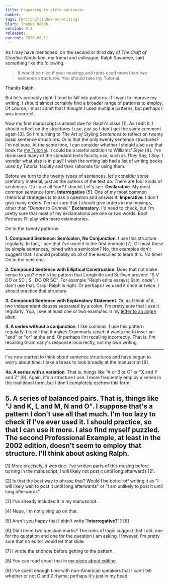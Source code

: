 ```yaml
---
title: Preparing to style sentences
number: 
tags: [Writing](index-on-writing)
blurb: Thanks Ralph.
version: 0.1
released: 
current: 2020-02-11
---
```

As I may have mentioned, on the second or third day of _The Craft of
Creative Nonfiction_, my friend and colleague, Ralph Savarese, said
something like the following.

> It would be nice if your musings and rants used more than two sentence
structures.  You should take my Tutorial.

Thanks Ralph.

But he's probably right.  I tend to fall into patterns.  If I want to
improve my writing, I should almost certainly find a broader range of
patterns to employ.  Of course, I must admit that I thought I used
multiple patterns, but perhaps I was incorrect.

Now my first manuscript is almost due for Ralph's class [1].  As I
edit it, I should reflect on the structures I use, just so I don't
get the same comment again [3].  So I'm turning to _The Art of
Styling Sentences_ to reflect on twenty basic sentence structures.
Or is that the only twenty sentence structures?  I'm not sure.
At the same time, I can consider whether I should also use that
book for [my Tutorial](next-tutorial-2020-01-01).  It could be a
useful addition to Williams' _Style_ [4].  I've dismissed many of
the standard texts faculty use, such as _They Say, I Say_.  I wonder
what else is in play?  I wish the writing lab had a list of writing
books used by Tutorial faculty and their rationale for using them.

Before we turn to the twenty types of sentences, let's consider
some prefatory material, just as the authors of the text do.  There
are four kinds of sentences.  Do I use all four?  I should.  Let's
see.  **Declarative**.  My most common sentence form.  **Interrogative**
[5].  One of my most common rhetorical strategies is to ask a
question and answer it.  **Imperative**.  I don't give many orders.
I'm not sure that I *should* give orders in my musings, other than
"_Donate to Grinnell._"  **Exclamatory**.  I'd need to check, but
I'm pretty sure that most of my exclamations are one or two words.
Boo!  Perhaps I'll play with more exlamatories.

On to the twenty patterns.

**1. Compound Sentence: Semicolon, No Conjunction**.  I use this
structure regularly.  In fact, I see that I've used it in the first
endnote [7].  Or must these be simple sentences, joined with
a semicolon?  No, the examples don't suggest that.  I should probably
do all of the exercsies to learn this.  No time!  On to the next
one.

**2. Compound Sentence with Elliptical Construction**.  Does that not
make sense to you?  Here's the pattern that Longknife and Sullivan
provide: "S V DO or SC ; S , DO OR SC".  For example "Ralph edits
essays; Sam, code".  I don't use that.  Crap!  Ralph is right.  Or
perhaps I've used it once or twice.  I should practice that structure.

**3. Compound Sentence with Explanatory Statement**.  Or, as I think
of it, two independent clauses separated by a colon.  I'm pretty
sure that I use it regularly.  Yup, I see at least one or two
examples in my [letter to an angry alum](angry-alumni-2020-02-09).

**4. A series without a conjunction**.  I like commas.  I use this
pattern regularly.  I recall that it makes Grammarly upset; it
wants me to inser an "and" or "or" at the end.  Or perhaps I'm
recalling incorrectly.  That is, I'm recalling Grammarly's response
incorrectly, not my own writing.

---

I've now started to think about sentence structures and have begun
to worry about time.  I take a break to look broadly at the manuscript
[8].

**4a. A series with a variation**.  That is, things like "A or B
or C" or "X and Y and Z" [9].  Again, it's a structure I use.  I
more frequently employ a series in the traditional form, but I
don't completely eschew this form.

**5. A series of balanced pairs**.  That is, things like "J and K,
L and M, N and O".  I suppose that's a pattern I don't use all that
much.  I'm too lazy to check if I've ever used it.  I should practice,
so that I can use it more.  I also find myself puzzled.  The second
Professional Example, at least in the 2002 edition, doesn't seem to
employ that structure.  I'll think about asking Ralph.
---

[1] More precisely, it *was* due.  I've written parts of this musing
before turning in the manuscript; I will likely not post it until
long afterwards [2].

[2] Is that the best way to phrase that?  Would I be better off
writing it as "I will likely wait to post it until long afterwards"
or "I am unlikely to post it until long afterwards".

[3] I've already included it in my manuscript.

[4] Nope, I'm not giving up on that.

[5] Aren't you happy that I didn't write "**Interrogative?**"? [6]

[6] Did I need two question marks?  The rules of logic suggest that
I did, one for the quotation and one for the question I am asking.
However, I'm pretty sure that no editor would let that slide.

[7] I wrote the endnote before getting to the pattern.

[8] You can read about that in [my piece about editing](eng207-1b-edits).

[9] I've spent enough time with non-American speakers that I can't
tell whether or not C and Z rhyme; perhaps it's just in my head.

